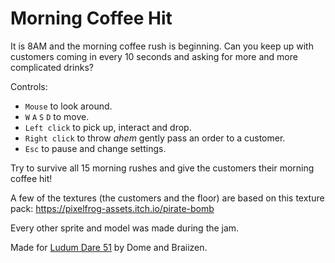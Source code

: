 # Morning Coffee Hit

It is 8AM and the morning coffee rush is beginning. Can you keep up with customers coming in every 10 seconds and asking for more and more complicated drinks?

Controls:
  - `Mouse` to look around.
  - `W` `A` `S` `D` to move.
  - `Left click` to pick up, interact and drop.
  - `Right click` to throw *ahem* gently pass an order to a customer.
  - `Esc` to pause and change settings.

Try to survive all 15 morning rushes and give the customers their morning coffee hit!

A few of the textures (the customers and the floor) are based on this texture pack: https://pixelfrog-assets.itch.io/pirate-bomb

Every other sprite and model was made during the jam.

Made for [Ludum Dare 51](https://ldjam.com/events/ludum-dare/51/morning-coffee-hit) by Dome and Braiizen.

